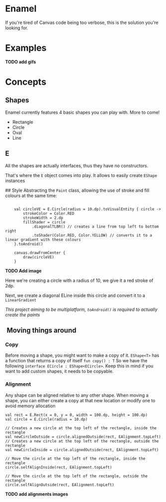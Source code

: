 # Enamel
If you're tired of Canvas code being too verbose, this is the solution you're looking for.

# Examples
**TODO add gifs**

# Concepts

## Shapes
Enamel currently features 4 basic shapes you can play with. More to come!
- Rectangle
- Circle
- Oval
- Line

## E
All the shapes are actually interfaces, thus they have no constructors.

That's where the `E` object comes into play. It allows to easily create `EShape` instances

## Style
Abstracting the `Paint` class, allowing the use of stroke and fill colours at the same time:

```

    val circleVE = E.Circle(radius = 10.dp).toVisualEntity { circle ->
        strokeColor = Color.RED
        strokeWidth = 2.dp
        fillShader = circle
            .diagonalTLBR() // creates a line from top left to bottom right
            .toShader(Color.RED, Color.YELLOW) // converts it to a linear gradient with these colours
    }.toAndroid()

    canvas.drawFromCenter {
        draw(circleVE)
    }

```
**TODO Add image**

Here we're creating a circle with a radius of 10, we give it a red stroke of 2dp.

Next, we create a diagonal ELine inside this circle and convert it to a `LinearGradient`

*This project aiming to be multiplatform, `toAndroid()` is required to actually create the paints*

##  Moving things around

### Copy
Before moving a shape, you might want to make a copy of it. `EShape<T>` has a function that returns a copy of itself `fun copy() : T`
So we have the following `interface ECircle : EShape<ECircle>`. Keep this in mind if you want to add custom shapes, it needs to be copyable.

### Alignment
Any shape can be aligned relative to any other shape. When moving a shape, you can either create a copy at that new location or modify one to avoid memory allocation

```
val rect = E.Rect(x = 0, y = 0, width = 100.dp, height = 100.dp)
val circle = E.Circle(radius = 10.dp)

// Creates a new circle at the top left of the rectangle, inside the rectangle
val newCircleOutside = circle.alignedOutside(rect, EAlignment.topLeft)
// Creates a new circle at the top left of the rectangle, outside the rectangle
val newCircleInside = circle.alignedOutside(rect, EAlignment.topLeft)

// Move the circle at the top left of the rectangle, inside the rectangle
circle.selfAlignInside(rect, EAlignment.topLeft)

// Move the circle at the top left of the rectangle, outside the rectangle
circle.selfAlignOutside(rect, EAlignment.topLeft)
```

**TODO add alignments images**
